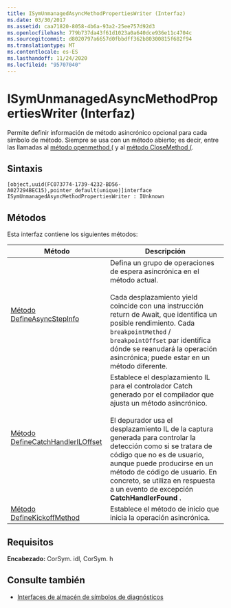 ```yaml
---
title: ISymUnmanagedAsyncMethodPropertiesWriter (Interfaz)
ms.date: 03/30/2017
ms.assetid: caa71820-8058-4b6a-93a2-25ee757d92d3
ms.openlocfilehash: 779b737da43f61d1023a0a640dce936e11c4704c
ms.sourcegitcommit: d8020797a6657d0fbbdff362b80300815f682f94
ms.translationtype: MT
ms.contentlocale: es-ES
ms.lasthandoff: 11/24/2020
ms.locfileid: "95707040"
---
```

# <a name="isymunmanagedasyncmethodpropertieswriter-interface"></a>ISymUnmanagedAsyncMethodPropertiesWriter (Interfaz)

Permite definir información de método asincrónico opcional para cada símbolo de método. Siempre se usa con un método abierto; es decir, entre las llamadas al [método openmethod (](isymunmanagedwriter-openmethod-method.md) y al [método CloseMethod (](isymunmanagedwriter-closemethod-method.md).  
  
## <a name="syntax"></a>Sintaxis  
  
```idl  
[object,uuid(FC073774-1739-4232-BD56-A027294BEC15),pointer_default(unique)]interface ISymUnmanagedAsyncMethodPropertiesWriter : IUnknown  
```  
  
## <a name="methods"></a>Métodos  

 Esta interfaz contiene los siguientes métodos:  
  
|Método|Descripción|  
|------------|-----------------|  
|[Método DefineAsyncStepInfo](isymunmanagedasyncmethodpropertieswriter-defineasyncstepinfo-method.md)|Defina un grupo de operaciones de espera asincrónica en el método actual.<br /><br /> Cada desplazamiento yield coincide con una instrucción return de Await, que identifica un posible rendimiento. Cada `breakpointMethod` / `breakpointOffset` par identifica dónde se reanudará la operación asincrónica; puede estar en un método diferente.|  
|[Método DefineCatchHandlerILOffset](isymunmanagedasyncmethodpropertieswriter-definecatchhandleriloffset-method.md)|Establece el desplazamiento IL para el controlador Catch generado por el compilador que ajusta un método asincrónico.<br /><br /> El depurador usa el desplazamiento IL de la captura generada para controlar la detección como si se tratara de código que no es de usuario, aunque puede producirse en un método de código de usuario. En concreto, se utiliza en respuesta a un evento de excepción **CatchHandlerFound** .|  
|[Método DefineKickoffMethod](isymunmanagedasyncmethodpropertieswriter-definekickoffmethod-method.md)|Establece el método de inicio que inicia la operación asincrónica.|  
  
## <a name="requirements"></a>Requisitos  

 **Encabezado:** CorSym. idl, CorSym. h  
  
## <a name="see-also"></a>Consulte también

- [Interfaces de almacén de símbolos de diagnósticos](diagnostics-symbol-store-interfaces.md)

